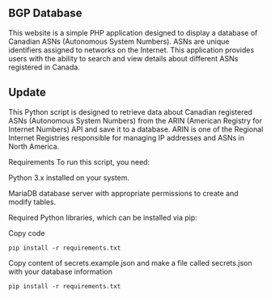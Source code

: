 ## BGP Database
This website is a simple PHP application designed to display a database of Canadian ASNs (Autonomous System Numbers). ASNs are unique identifiers assigned to networks on the Internet. This application provides users with the ability to search and view details about different ASNs registered in Canada.

## Update
This Python script is designed to retrieve data about Canadian registered ASNs (Autonomous System Numbers) from the ARIN (American Registry for Internet Numbers) API and save it to a database. ARIN is one of the Regional Internet Registries responsible for managing IP addresses and ASNs in North America.

Requirements
To run this script, you need:

Python 3.x installed on your system.

MariaDB database server with appropriate permissions to create and modify tables.

Required Python libraries, which can be installed via pip:

Copy code
```
pip install -r requirements.txt
```

Copy content of secrets.example.json and make a file called secrets.json with your database information
```
pip install -r requirements.txt
```

